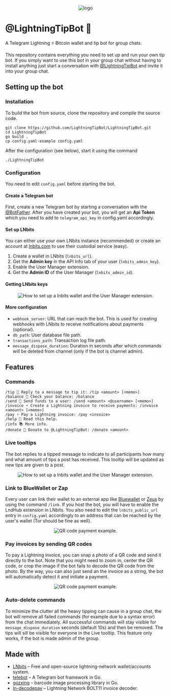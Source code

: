 <p align="center">
  	<img alt="logo" src="resources/logo_round.png" >
</p>

# @LightningTipBot 🏅

A Telegram Lightning ⚡️ Bitcoin wallet and tip bot for group chats.

This repository contains everything you need to set up and run your own tip bot. If you simply want to use this bot in your group chat without having to install anything just start a conversation with [@LightningTipBot](https://t.me/LightningTipBot) and invite it into your group chat.

## Setting up the bot

### Installation

To build the bot from source, clone the repository and compile the source code.

```
git clone https://github.com/LightningTipBot/LightningTipBot.git
cd LightningTipBot
go build .
cp config.yaml-example config.yaml
```

After the configuration (see below), start it using the command

```
./LightningTipBot
```

### Configuration

You need to edit `config.yaml` before starting the bot.

#### Create a Telegram bot

First, create a new Telegram bot by starting a conversation with the [@BotFather](https://core.telegram.org/bots#6-botfather). After you have created your bot, you will get an **Api Token** which you need to add to `telegram_api_key` in config.yaml accordingly.

#### Set up LNbits

You can either use your own LNbits instance (recommended) or create an account at [lnbits.com](https://lnbits.com/) to use their custodial service (easy).

1. Create a wallet in LNbits (`lnbits_url`).
2. Get the **Admin key** in the API Info tab of your user (`lnbits_admin_key`).
3. Enable the User Manager extension.
4. Get the **Admin ID** of the User Manager (`lnbits_admin_id`).

#### Getting LNbits keys

<p align="center">
  	<img alt="How to set up a lnbits wallet and the User Manager extension." src="resources/lnbits_setup.png" >
</p>

#### More configuration

- `webhook_server`: URL that can reach the bot. This is used for creating webhooks with LNbits to receive notifications about payments (optional).
- `db_path`: User database file path.
- `transactions_path`: Transaction log file path.
- `message_dispose_duration`: Duration in seconds after which commands will be deleted from channel (only if the bot is channel admin).

## Features

### Commands

```
/tip 🏅 Reply to a message to tip it: /tip <amount> [<memo>]
/balance 👑 Check your balance: /balance
/send 💸 Send funds to a user: /send <amount> <@username> [<memo>]
/invoice ⚡️ Create a Lightning invoice to receive payments: /invoice <amount> [<memo>]
/pay ⚡️ Pay a Lightning invoice: /pay <invoice>
/help 📖 Read this help.
/info 📚 More info.
/donate 🙏 Donate to @LightningTipBot: /donate <amount>
```

### Live tooltips

The bot replies to a tipped message to indicate to all participants how many and what amount of tips a post has received. This tooltip will be updated as new tips are given to a post.

<p align="center">
  	<img alt="How to set up a lnbits wallet and the User Manager extension." src="resources/tooltips.png" >
</p>

### Link to BlueWallet or Zap

Every user can link their wallet to an external app like [Bluewallet](https://bluewallet.io/) or [Zeus](https://zeusln.app/) by using the command `/link`. If you host the bot, you will have to enable the LndHub extension in LNbits. You also need to edit the `lnbits_public_url` entry in `config.yaml` accordingly to an address that can be reached by the user's wallet (Tor should be fine as well).

<p align="center">
  	<img alt="QR code payment example." src="resources/lndhub.png" >
</p>

### Pay invoices by sending QR codes

To pay a Lightning invoice, you can snap a photo of a QR code and send it directly to the bot. Note that you might need to zoom in, center the QR code, or crop the image if the bot fails to decode the QR code from the photo. By the way, you can also just send an the invoice as a string, the bot will automatically detect it and initiate a payment.

<p align="center">
  	<img alt="QR code payment example." src="resources/qr_code_example.jpg" >
</p>

### Auto-delete commands

To minimize the clutter all the heavy tipping can cause in a group chat, the bot will remove all failed commands (for example due to a syntax error) from the chat immediately. All successful commands will stay visible for `message_dispose_duration` seconds (default 10s) and then be removed. The tips will sill be visible for everyone in the Live tooltip. This feature only works, if the bot is made admin of the group.

## Made with

- [LNbits](https://github.com/lnbits/lnbits) – Free and open-source lightning-network wallet/accounts system.
- [telebot](https://github.com/tucnak/telebot) – A Telegram bot framework in Go.
- [gozxing](https://github.com/makiuchi-d/gozxing) – barcode image processing library in Go.
- [ln-decodepay](https://github.com/fiatjaf/ln-decodepay) – Lightning Network BOLT11 invoice decoder.
